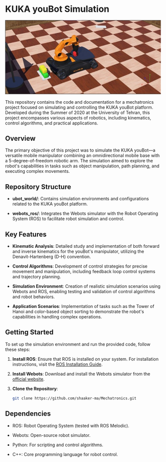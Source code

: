 # KUKA youBot Simulation

<p align="center">
  <img src="figs/Simulated_KUKA.jpg" alt="Simulated KUKA" />
</p>

This repository contains the code and documentation for a mechatronics project focused on simulating and controlling the KUKA youBot platform. Developed during the Summer of 2020 at the University of Tehran, this project encompasses various aspects of robotics, including kinematics, control algorithms, and practical applications.

## Overview

The primary objective of this project was to simulate the KUKA youBot—a versatile mobile manipulator combining an omnidirectional mobile base with a 5-degree-of-freedom robotic arm. The simulation aimed to explore the robot's capabilities in tasks such as object manipulation, path planning, and executing complex movements.

## Repository Structure

- **ubot_world/**: Contains simulation environments and configurations related to the KUKA youBot platform.

- **webots_ros/**: Integrates the Webots simulator with the Robot Operating System (ROS) to facilitate robot simulation and control.

## Key Features

- **Kinematic Analysis**: Detailed study and implementation of both forward and inverse kinematics for the youBot's manipulator, utilizing the Denavit-Hartenberg (D-H) convention.

- **Control Algorithms**: Development of control strategies for precise movement and manipulation, including feedback loop control systems and trajectory planning.

- **Simulation Environment**: Creation of realistic simulation scenarios using Webots and ROS, enabling testing and validation of control algorithms and robot behaviors.

- **Application Scenarios**: Implementation of tasks such as the Tower of Hanoi and color-based object sorting to demonstrate the robot's capabilities in handling complex operations.

## Getting Started

To set up the simulation environment and run the provided code, follow these steps:

1. **Install ROS**: Ensure that ROS is installed on your system. For installation instructions, visit the [ROS Installation Guide](http://wiki.ros.org/ROS/Installation).

2. **Install Webots**: Download and install the Webots simulator from the [official website](https://cyberbotics.com/).

3. **Clone the Repository**:

   ```bash
   git clone https://github.com/shaaker-ma/Mechatronics.git

## Dependencies

- ROS: Robot Operating System (tested with ROS Melodic).

- Webots: Open-source robot simulator.

- Python: For scripting and control algorithms.

- C++: Core programming language for robot control.
